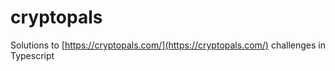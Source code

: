 # cryptopals

Solutions to [https://cryptopals.com/](https://cryptopals.com/) challenges in Typescript
